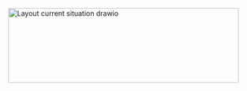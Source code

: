 <img width="467" height="151" alt="Layout current situation drawio" src="https://github.com/user-attachments/assets/baea9104-da5b-4707-9544-7d6337ab4023" />
